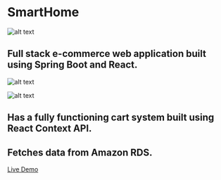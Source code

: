 # SmartHome

![alt text](https://i.imgur.com/bggwJPR.png)

## Full stack e-commerce web application built using Spring Boot and React.

![alt text](https://i.imgur.com/xjzpAwh.png)

![alt text](https://i.imgur.com/f6avcgu.png)

## Has a fully functioning cart system built using React Context API.

## Fetches data from Amazon RDS.

[Live Demo](https://main.d3b084nhnd6e5d.amplifyapp.com/)



